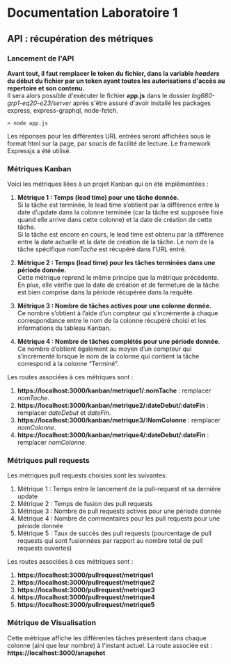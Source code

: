 # Documentation Laboratoire 1

## API : récupération des métriques

### Lancement de l'API

__Avant tout, il faut remplacer le token du fichier, dans la variable *headers* du début du fichier par un token ayant toutes les autorisations d'accès au repertoire et son contenu.__  
Il sera alors possible d'exécuter le fichier __app.js__ dans le dossier *log680-grp1-eq20-e23/server* après s'être assuré d'avoir installé les packages express, express-graphql, node-fetch.

` > node app.js `

Les réponses pour les différentes URL entrées seront affichées sous le format html sur la page, par soucis de facilité de lecture. Le framework Expressjs a été utilisé.



### Métriques Kanban

Voici les métriques liées à un projet Kanban qui on été implémentées : 
1. __Métrique 1 : Temps (lead time) pour une tâche donnée.__  
   Si la tâche est terminée, le lead time s’obtient par la différence entre la date d’update dans la colonne terminée (car la tâche est supposée finie quand elle arrive dans cette colonne) et la date de création de cette tâche.  
   Si la tâche est encore en cours, le lead time est obtenu par la différence entre la date actuelle et la date de création de la tâche. 
   Le nom de la tâche spécifique *nomTache* est récupéré dans l'URL entré.  
   
3. __Métrique 2 : Temps (lead time) pour les tâches terminées dans une période donnée.__  
   Cette métrique reprend le même principe que la métrique précédente. En plus, elle vérifie que la date de création et de fermeture de la tâche est bien comprise dans la période récupérée dans la requête. 
   
4. __Métrique 3 : Nombre de tâches actives pour une colonne donnée.__  
   Ce nombre s’obtient à l’aide d’un compteur qui s’incrémente à chaque correspondance entre le nom de la colonne récupéré choisi et les informations du tableau Kanban. 

5. __Métrique 4 : Nombre de tâches complétés pour une période donnée.__
   Ce nombre d’obtient également au moyen d’un compteur qui s’incrémenté lorsque le nom de la colonne qui contient la tâche correspond à la colonne “Terminé”.
        

Les routes associées à ces métriques sont :  
1. __https://localhost:3000/kanban/metrique1/:nomTache__ : remplacer *nomTache*.
2. __https://localhost:3000/kanban/metrique2/:dateDebut/:dateFin__ : remplacer *dateDebut* et *dateFin*.
3. __https://localhost:3000/kanban/metrique3/:NomColonne__ : remplacer *nomColonne*.
4. __https://localhost:3000/kanban/metrique4/:dateDebut/:dateFin__ : remplacer *nomColonne*.  



### Métriques pull requests

Les métriques pull requests choisies sont les suivantes:
1. Métrique 1 : Temps entre le lancement de la pull-request et sa dernière update
2. Métrique 2 : Temps de fusion des pull requests
3. Métrique 3 : Nombre de pull requests actives pour une période donnée
4. Métrique 4 : Nombre de commentaires pour les pull requests pour une période donnée
5. Métrique 5 : Taux de succès des pull requests (pourcentage de pull requests qui sont fusionnées par rapport au nombre total de pull requests ouvertes)

Les routes associées à ces métriques sont :  
1. __https://localhost:3000/pullrequest/metrique1__ 
2. __https://localhost:3000/pullrequest/metrique2__
3. __https://localhost:3000/pullrequest/metrique3__
4. __https://localhost:3000/pullrequest/metrique4__
5. __https://localhost:3000/pullrequest/metrique5__  



### Métrique de Visualisation

Cette métrique affiche les différentes tâches présentent dans chaque colonne (aini que leur nombre) à l'instant actuel. La route associée est : __https://localhost:3000/snapshot__

